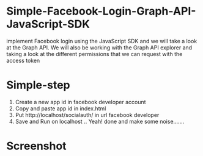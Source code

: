 # Simple-Facebook-Login-Graph-API-JavaScript-SDK

implement Facebook login using the JavaScript SDK and we will take a look at the Graph API. We will also be working with the Graph API explorer and taking a look at the different permissions that we can request with the access token

# Simple-step

1. Create a new app id in facebook developer account <br>
2. Copy and paste app id in index.html <br>
3. Put http://localhost/socialauth/ in url facebook developer <br>
4. Save and Run on localhost .. Yeah! done and make some noise....... 






# Screenshot

